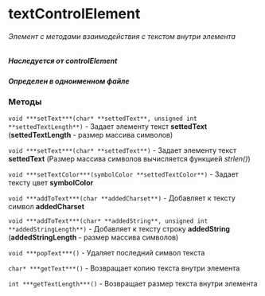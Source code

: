 # textControlElement
###### Элемент с методами взаимодействия с текстом внутри элемента
##### Наследуется от controlElement
##### Определен в одноименном файле


### Методы

`void ***setText***(char* **settedText**, unsigned int **settedTextLength**)` - Задает элементу текст **settedText** (**settedTextLength** - размер массива символов)

`void ***setText***(char* **settedText**)` - Задает элементу текст **settedText** (Размер массива символов вычисляется функцией *strlen()*)

`void ***setTextColor***(symbolColor **settedTextColor**)` - Задает тексту цвет **symbolColor**

`void ***addToText***(char **addedCharset**)` - Добавляет к тексту символ **addedCharset**

`void ***addToText***(char* **addedString**, unsigned int **addedStringLength**)` - Добавляет к тексту строку **addedString** (**addedStringLength** - размер массива символов)

`void ***popText***()` - Удаляет последний символ текста

`char* ***getText***()` - Возвращает копию текста внутри элемента

`int ***getTextLength***()` - Возвращает размер текста внутри элемента





